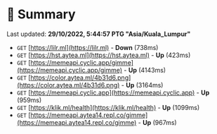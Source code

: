 # 📖 Summary
Last updated: **29/10/2022, 5:44:57 PTG "Asia/Kuala_Lumpur"**

- `GET` [https://lilr.ml](https://lilr.ml) - **Down** (738ms)
- `GET` [https://hst.aytea.ml](https://hst.aytea.ml) - **Up** (423ms)
- `GET` [https://memeapi.cyclic.app/gimme](https://memeapi.cyclic.app/gimme) - **Up** (4143ms)
- `GET` [https://color.aytea.ml/4b31d6.png](https://color.aytea.ml/4b31d6.png) - **Up** (3164ms)
- `GET` [https://memeapi.cyclic.app](https://memeapi.cyclic.app) - **Up** (959ms)
- `GET` [https://klik.ml/health](https://klik.ml/health) - **Up** (1099ms)
- `GET` [https://memeapi.aytea14.repl.co/gimme](https://memeapi.aytea14.repl.co/gimme) - **Up** (967ms)
